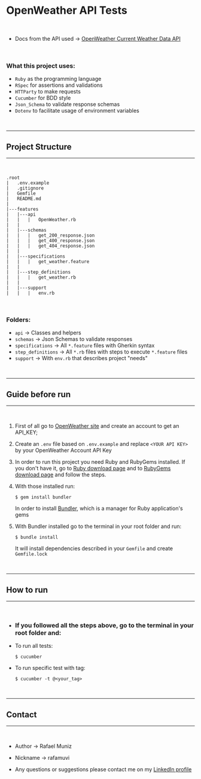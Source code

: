 # OpenWeather API Tests
<br />

- Docs from the API used -> [OpenWeather Current Weather Data API](https://openweathermap.org/current)

<br />

### What this project uses:
- `Ruby` as the programming language
- `RSpec` for assertions and validations
- `HTTParty` to make requests
- `Cucumber` for BDD style
- `Json_Schema` to validate response schemas
- `Dotenv` to facilitate usage of environment variables

<br />

---
## Project Structure
---
<br />

```
.root
|   .env.example
|   .gitignore
|   Gemfile
|   README.md
|
|---features
|   |---api
|   |   |   OpenWeather.rb
|   |
|   |---schemas
|   |   |   get_200_response.json
|   |   |   get_400_response.json
|   |   |   get_404_response.json
|   |
|   |---specifications
|   |   |   get_weather.feature
|   |
|   |---step_definitions
|   |   |   get_weather.rb
|   |
|   |---support
|   |   |   env.rb
```

<br />

### Folders:
- `api` -> Classes and helpers
- `schemas` -> Json Schemas to validate responses
- `specifications` -> All `*.feature` files with Gherkin syntax
- `step_definitions` -> All `*.rb` files with steps to execute `*.feature` files
- `support` -> With `env.rb` that describes project "needs"

<br />

---
## Guide before run
---
<br />

1. First of all go to [OpenWeather site](https://openweathermap.org) and create an account to get an API_KEY;
   
2. Create an `.env` file based on `.env.example` and replace `<YOUR API KEY>` by your OpenWeather Account API Key
   
3. In order to run this project you need Ruby and RubyGems installed. If you don't have it, go to [Ruby download page](https://www.ruby-lang.org/en/downloads/) and to [RubyGems download page](https://rubygems.org/pages/download) and follow the steps.
   
4. With those installed run: 
    ```
    $ gem install bundler
    ```
    In order to install [Bundler](https://bundler.io), which is a manager for Ruby application's gems
   
5. With Bundler installed go to the terminal in your root folder and run: 
   ```
   $ bundle install
   ```
   It will install dependencies described in your `Gemfile` and create `Gemfile.lock`

<br />

---
## How to run
---
<br />

- ### If you followed all the steps above, go to the terminal in your root folder and:
  
- To run all tests:
   ```
   $ cucumber
   ```
  
- To run specific test with tag:
   ```
   $ cucumber -t @<your_tag>
   ```

<br />

---
## Contact
---
<br />

- Author -> Rafael Muniz

- Nickname -> rafamuvi
  
- Any questions or suggestions please contact me on my [LinkedIn profile](https://www.linkedin.com/in/rafael-muniz-vieira-b4239751/)

